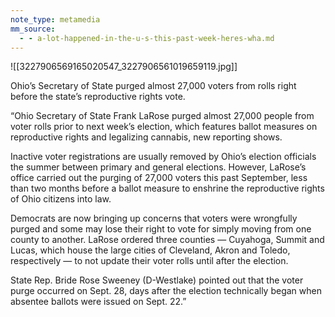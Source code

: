 ```yaml
---
note_type: metamedia
mm_source:
  - - a-lot-happened-in-the-u-s-this-past-week-heres-wha.md
---
```


![[3227906569165020547_3227906561019659119.jpg]]

Ohio’s Secretary of State purged almost
27,000 voters from rolls right before the
state’s reproductive rights vote.

“Ohio Secretary of State Frank LaRose purged almost
27,000 people from voter rolls prior to next week’s election,
which features ballot measures on reproductive rights and
legalizing cannabis, new reporting shows.

Inactive voter registrations are usually removed by Ohio’s
election officials the summer between primary and general
elections. However, LaRose’s office carried out the purging
of 27,000 voters this past September, less than two months
before a ballot measure to enshrine the reproductive rights
of Ohio citizens into law.

Democrats are now bringing up concerns that voters were
wrongfully purged and some may lose their right to vote for
simply moving from one county to another. LaRose ordered
three counties — Cuyahoga, Summit and Lucas, which
house the large cities of Cleveland, Akron and Toledo,
respectively — to not update their voter rolls until after the
election.

State Rep. Bride Rose Sweeney (D-Westlake) pointed out
that the voter purge occurred on Sept. 28, days after the
election technically began when absentee ballots were
issued on Sept. 22.”

